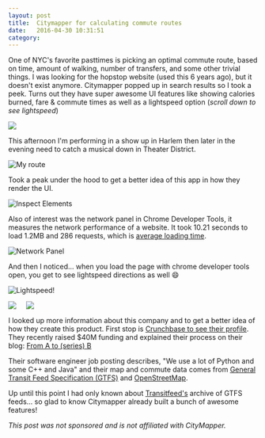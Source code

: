 ```yaml
---
layout: post
title:  Citymapper for calculating commute routes
date:   2016-04-30 10:31:51
category: 
---
```


One of NYC's favorite pasttimes is picking an optimal commute route, based on time, amount of walking, number of transfers, and some other trivial things. I was looking for the hopstop website (used this 6 years ago), but it doesn't exist anymore. Citymapper popped up in search results so I took a peek. Turns out they have super awesome UI features like showing calories burned, fare & commute times as well as a lightspeed option (*scroll down to see lightspeed*) 

![](http://www.autostraddle.com/wp-content/uploads/2013/12/citymapper.jpg)

This afternoon I'm performing in a show up in Harlem then later in the evening need to catch a musical down in Theater District.

![My route](https://lh3.googleusercontent.com/kFsXjwpWgiuYrand_rsRyXioqQDk8coWNMbumlxokHYMr39IDTiuUmPyb3bmqD8EWduulmKEUboig_l4BfnVSIkNz0wPMkKif2wGtGbKxZzcih4I3oH_x-KSb8FXdmjNNA1UmIPd053BcFew8o72K1LAmIk7ooLewTZVZPsfpFQi30lQ-6i-ZaXZKIor2nn2_NXjqN7FMP9yGZ4pnz0pjJNCPtMp0HbSs6NUN59dig_xizZ7zzTQuKtUoiCJ0khxXYa1hx5gstKSnNK1X69StDH8lj5MPZQYFjeTYOoKRLXvHx_vqFFeJRFET0KXmerg5jFBZ7ZhWHzXBxNyi5FDsm5cqohW117aQbSFDB_TbWCJ06ArGQosPEOjTwHI5V8DfepUVc25a6ZyRlMtQgSKkRA6s-pTcab0IjZhDbaRxz420Y2BLX8pA9befyobFSg-8Wx5zWDPsAjcj0Nr2VZFU0hk0qkBrqgRG3Qp4rrgJjl0tPgN50idipLqre1CPhLV6QUVHqnPJD81YY2oxvjxRT8JvfZX8hNlGJkz4zQsOAhBSMouKxfIs5Fgv7NUKDH-AeWo6w=w1274-h844-no)

Took a peak under the hood to get a better idea of this app in how they render the UI. 

![Inspect Elements](https://lh3.googleusercontent.com/-dehdQ9junOA/VyegbDtLXLI/AAAAAAAAcqo/Ds8QTUzk8xoZ_l8NmB844N1TAtQPgSh_QCCo/s800/Screen%2BShot%2B2016-05-02%2Bat%2B11.15.08%2BAM.png)

Also of interest was the network panel in Chrome Developer Tools, it measures the network performance of a website. It took 10.21 seconds to load 1.2MB and 286 requests, which is [average loading time](http://www.seochat.com/c/a/Google-Optimization-Help/Average-Page-Load-Time-of-Top-Ranking-Websites-in-Google/). 

![Network Panel](https://lh3.googleusercontent.com/-3bx1sPpujto/Vyef2X94HoI/AAAAAAAAcqg/hv4qSdaeYHM_Aen_V_ehvJpwZrbCODwAwCCo/s640/Screen%2BShot%2B2016-05-02%2Bat%2B11.22.11%2BAM.png)

And then I noticed... when you load the page with chrome developer tools open, you get to see lightspeed directions as well :smile:

![Lightspeed!](https://lh3.googleusercontent.com/-jNMEY6FvmaM/VyefIjy2-CI/AAAAAAAAcp8/AK5iFUqh3oU5_rP0QKSE24F6neaUBYM3wCCo/s800/Screen%2BShot%2B2016-05-02%2Bat%2B11.31.08%2BAM.png)

<img class="emoji" src="https://lh3.googleusercontent.com/-v-t8U7H0c1w/VyefqODUu6I/AAAAAAAAcqY/ACJFYrtCdDY_jUQXu6mAWslszr7rGKS4gCCo/s800/Screen%2BShot%2B2016-05-02%2Bat%2B11.23.42%2BAM.png" style="float:left; margin-right: 20px" />

<img class="emoji" src="https://lh3.googleusercontent.com/-L1mthUezcSs/VyegF5louOI/AAAAAAAAcqk/kmLThqh-ZPw-jD14xqVrRzrRCr2OocztQCCo/s800/Screen%2BShot%2B2016-05-02%2Bat%2B11.24.10%2BAM.png" />

I looked up more information about this company and to get a better idea of how they create this product. First stop is [Crunchbase to see their profile](https://www.crunchbase.com/organization/citymapper-limited#/entity).
They recently raised $40M funding and explained their process on their blog: [From A to (series) B](https://medium.com/@Citymapper/getting-from-a-to-series-b-883393164276#.rhopijmn0)

Their software engineer job posting describes, "We use a lot of Python and some C++ and Java" and their map and commute data comes from [General Transit Feed Specification (GTFS)](https://en.wikipedia.org/wiki/General_Transit_Feed_Specification) and [OpenStreetMap](http://www.openstreetmap.org/).

Up until this point I had only known about [Transitfeed's](http://transitfeeds.com/) archive of GTFS feeds... so glad to know Citymapper already built a bunch of awesome features!

*This post was not sponsored and is not affiliated with CityMapper.*